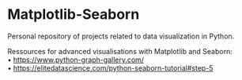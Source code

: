 # Matplotlib-Seaborn

Personal repository of projects related to data visualization in Python.

Ressources for advanced visualisations with Matplotlib and Seaborn:<br>
• https://www.python-graph-gallery.com/<br>
• https://elitedatascience.com/python-seaborn-tutorial#step-5
